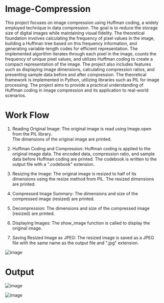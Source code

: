 # Image-Compression
This project focuses on image compression using Huffman coding, a widely employed
technique in data compression. The goal is to reduce the storage size of digital images while
maintaining visual fidelity. The theoretical foundation involves calculating the frequency of 
pixel values in the image, building a Huffman tree based on this frequency information, and 
generating variable-length codes for efficient representation. The implemented algorithm 
iterates through each pixel in the image, counts the frequency of unique pixel values, and 
utilizes Huffman coding to create a compact representation of the image. The project also 
includes features such as displaying image dimensions, calculating compression ratios, and 
presenting sample data before and after compression. The theoretical framework is 
implemented in Python, utilizing libraries such as PIL for image processing. The project aims 
to provide a practical understanding of Huffman coding in image compression and its 
application to real-world scenarios.

# Work Flow
1. Reading Original Image: The original image is read using Image.open from the PIL library.  
The dimensions of the original image are printed. 
 
2. Huffman Coding and Compression: Huffman coding is applied to the original image data. 
The encoded data, compression ratio, and sample data before Huffman coding are printed. The 
codebook is written to the output file with a ".codebook" extension. 
 
3. Resizing the Image: The original image is resized to half of its dimensions using the resize 
method from PIL. The resized dimensions are printed. 
 
4. Compressed Image Summary: The dimensions and size of the compressed image (resized) 
are printed. 
 
5. Decompression: The dimensions and size of the compressed image (resized) are printed. 
 
6. Displaying Images: The show_image function is called to display the original image. 
 
7. Saving Resized Image as JPEG: The resized image is saved as a JPEG file with the same 
name as the output file and ".jpg" extension.

![image](https://github.com/user-attachments/assets/5071a8f9-c707-40eb-bfe7-b3fc421557a8)

# Output
![image](https://github.com/user-attachments/assets/b349231c-a208-49b1-afc0-e3a12db17afe)

![image](https://github.com/user-attachments/assets/386234ce-d6ba-416a-ab8b-a1e132f44c0d)




